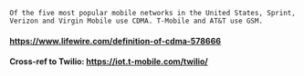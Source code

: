 ```Of the five most popular mobile networks in the United States, Sprint, Verizon and Virgin Mobile use CDMA. T-Mobile and AT&T use GSM.```
#### https://www.lifewire.com/definition-of-cdma-578666

#### Cross-ref to Twilio: https://iot.t-mobile.com/twilio/
